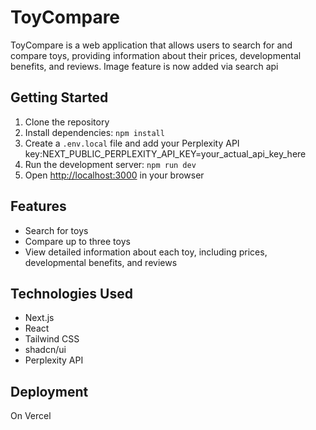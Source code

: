 # ToyCompare

ToyCompare is a web application that allows users to search for and compare toys, providing information about their prices, developmental benefits, and reviews. Image feature is now added via search api

## Getting Started

1. Clone the repository
2. Install dependencies: `npm install`
3. Create a `.env.local` file and add your Perplexity API key:NEXT_PUBLIC_PERPLEXITY_API_KEY=your_actual_api_key_here
4. Run the development server: `npm run dev`
5. Open [http://localhost:3000](http://localhost:3000) in your browser

## Features

- Search for toys
- Compare up to three toys
- View detailed information about each toy, including prices, developmental benefits, and reviews

## Technologies Used

- Next.js
- React
- Tailwind CSS
- shadcn/ui
- Perplexity API

## Deployment

On Vercel